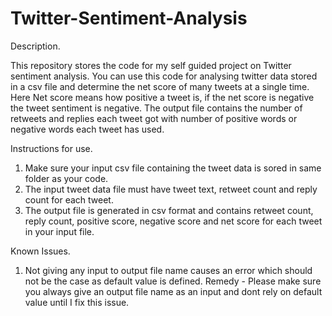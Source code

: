 <H1>Twitter-Sentiment-Analysis</H1>

Description.

This repository stores the code for my self guided project on Twitter sentiment analysis.
You can use this code for analysing twitter data stored in a csv file and determine the net score of many tweets at a single time.
Here Net score means how positive a tweet is, if the net score is negative the tweet sentiment is negative.
The output file contains the number of retweets and replies each tweet got with number of positive words or negative words each tweet has used.

Instructions for use.
1) Make sure your input csv file containing the tweet data is sored in same folder as your code.
2) The input tweet data file must have tweet text, retweet count and reply count for each tweet.
3) The output file is generated in csv format and contains retweet count, reply count, positive score, negative score and net score for each tweet in your input file.

Known Issues.
1) Not giving any input to output file name causes an error which should not be the case as default value is defined. 
Remedy - Please make sure you always give an output file name as an input and dont rely on default value until I fix this issue. 
